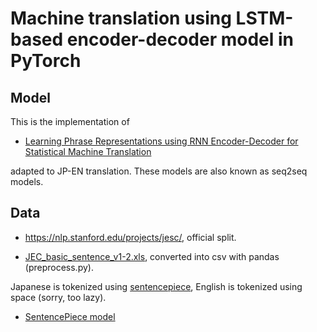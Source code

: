 # Machine translation using LSTM-based encoder-decoder model in PyTorch

## Model

This is the implementation of

- [Learning Phrase Representations using RNN Encoder-Decoder for Statistical Machine Translation](https://arxiv.org/abs/1406.1078)

adapted to JP-EN translation. These models are also known as seq2seq models.
  
## Data

- https://nlp.stanford.edu/projects/jesc/, official split.

- [JEC_basic_sentence_v1-2.xls](http://nlp.ist.i.kyoto-u.ac.jp/EN/), converted into csv with pandas (preprocess.py).

Japanese is tokenized using [sentencepiece](https://github.com/google/sentencepiece/), English is tokenized using space (sorry, too lazy).

- [SentencePiece model](https://nlp.h-its.org/bpemb/ja/ja.wiki.bpe.vs5000.model)
